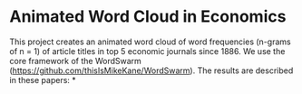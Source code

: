 # Animated  Word Cloud in Economics

This project creates an animated word cloud of word frequencies (n-grams of n = 1) of article titles in top 5 economic journals since 1886.
We use the core framework of the WordSwarm (https://github.com/thisIsMikeKane/WordSwarm). 
The results are described in these papers:
* 
